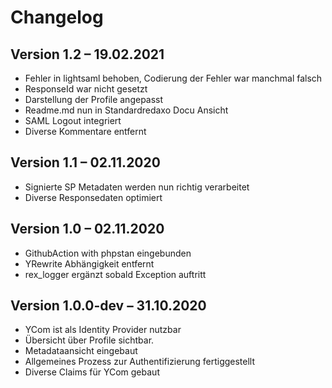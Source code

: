 Changelog
=========

Version 1.2 – 19.02.2021
--------------------------

- Fehler in lightsaml behoben, Codierung der Fehler war manchmal falsch 
- ResponseId war nicht gesetzt
- Darstellung der Profile angepasst
- Readme.md nun in Standardredaxo Docu Ansicht
- SAML Logout integriert
- Diverse Kommentare entfernt

Version 1.1 – 02.11.2020
--------------------------

- Signierte SP Metadaten werden nun richtig verarbeitet
- Diverse Responsedaten optimiert

Version 1.0 – 02.11.2020
--------------------------

- GithubAction with phpstan eingebunden
- YRewrite Abhängigkeit entfernt
- rex_logger ergänzt sobald Exception auftritt

Version 1.0.0-dev – 31.10.2020
--------------------------

* YCom ist als Identity Provider nutzbar
* Übersicht über Profile sichtbar.
* Metadataansicht eingebaut
* Allgemeines Prozess zur Authentifizierung fertiggestellt
* Diverse Claims für YCom gebaut


